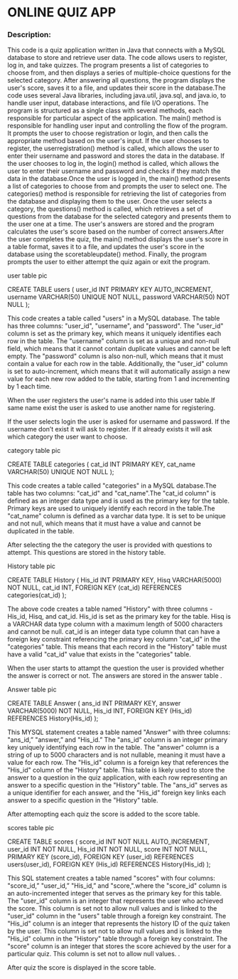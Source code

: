 # ONLINE QUIZ APP

### Description:
This code is a quiz application written in Java that connects with a MySQL database to store and retrieve user data. The code allows users to register, log in, and take quizzes. The program presents a list of categories to choose from, and then displays a series of multiple-choice questions for the selected category. After answering all questions, the program displays the user's score, saves it to a file, and updates their score in the database.The code uses several Java libraries, including java.util, java.sql, and java.io, to handle user input, database interactions, and file I/O operations. The program is structured as a single class with several methods, each responsible for particular aspect of the application.
               The main() method is responsible for handling user input and controlling the flow of the program. It prompts the user to choose registration or login, and then calls the appropriate method based on the user's input. If the user chooses to register, the userregistration() method is called, which allows the user to enter their username and password and stores the data in the database. If the user chooses to log in, the login() method is called, which allows the user to enter their username and password and checks if they match the data in the database.Once the user is logged in, the main() method presents a list of categories to choose from and prompts the user to select one. The categories() method is responsible for retrieving the list of categories from the database and displaying them to the user. Once the user selects a category, the questions() method is called, which retrieves a set of questions from the database for the selected category and presents them to the user one at a time. The user's answers are stored and the program calculates the user's score based on the number of correct answers.After the user completes the quiz, the main() method displays the user's score in a table format, saves it to a file, and updates the user's score in the database using the scoretableupdate() method. Finally, the program prompts the user to either attempt the quiz again or exit the program.

user table pic



CREATE TABLE users (
   user_id INT PRIMARY KEY AUTO_INCREMENT,
  username VARCHAR(50) UNIQUE NOT NULL,
  password VARCHAR(50) NOT NULL
);


This code creates a table called "users" in a MySQL database. The table has three columns: "user_id", "username", and "password". The "user_id" column is set as the primary key, which means it uniquely identifies each row in the table. The "username" column is set as a unique and non-null field, which means that it cannot contain duplicate values and cannot be left empty. The "password" column is also non-null, which means that it must contain a value for each row in the table. Additionally, the "user_id" column is set to auto-increment, which means that it will automatically assign a new value for each new row added to the table, starting from 1 and incrementing by 1 each time.

When the user registers the user's name is added into this user table.If same name exist the user is asked to use another name for registering.

If the user selects login the user is asked for username and password. If the username don’t exist it will ask to register. If it already exists it will ask which category the user want to choose.


category table pic






CREATE TABLE categories (
  cat_id INT PRIMARY KEY,
  cat_name VARCHAR(50) UNIQUE NOT NULL
);

This code creates a table called "categories" in a MySQL database.The table has two columns: "cat_id" and "cat_name".The "cat_id column" is defined as an integer data type and is used as the primary key for the table. Primary keys are used to uniquely identify each record in the table.The "cat_name" column is defined as a varchar data type. It is set to be unique and not null, which means that it must have a value and cannot be duplicated in the table.

After selecting the the category the user is provided with questions to attempt.
This questions are stored in the history table.

 History table pic 




CREATE TABLE History (
  His_id INT PRIMARY KEY,
  Hisq VARCHAR(5000) NOT NULL,
  cat_id INT,
  FOREIGN KEY (cat_id)  REFERENCES categories(cat_id)
);

The above code creates a table named "History" with three columns - His_id, Hisq, and cat_id. His_id is set as the primary key for the table. Hisq is a VARCHAR data type column with a maximum length of 5000 characters and cannot be null. cat_id is an integer data type column that can have a foreign key constraint referencing the primary key column "cat_id" in the "categories" table. This means that each record in the "History" table must have a valid "cat_id" value that exists in the "categories" table.

When the user starts to attampt the question the user is provided whether the answer is correct or not.
The answers are stored in the answer table .

Answer table pic


CREATE TABLE Answer (
  ans_id INT PRIMARY KEY,
  answer VARCHAR(5000) NOT NULL,
  His_id INT,
  FOREIGN KEY (His_id)  REFERENCES History(His_id)
);


This MYSQL statement creates a table named "Answer" with three columns: "ans_id,” "answer,” and "His_id.” The "ans_id" column is an integer primary key uniquely identifying each row in the table. The "answer" column is a string of up to 5000 characters and is not nullable, meaning it must have a value for each row. The "His_id" column is a foreign key that references the "His_id" column of the "History" table. This table is likely used to store the answer to a question in the quiz application, with each row representing an answer to a specific question in the "History" table. The "ans_id" serves as a unique identifier for each answer, and the "His_id" foreign key links each answer to a specific question in the "History" table.


After attemopting each quiz the score is added to the score table.

scores table pic




CREATE TABLE scores (
score_id INT NOT NULL AUTO_INCREMENT,
user_id INT NOT NULL,
His_id INT NOT NULL,
score INT NOT NULL,
PRIMARY KEY (score_id),
FOREIGN KEY (user_id) REFERENCES users(user_id),
FOREIGN KEY (His_id) REFERENCES History(His_id)
);



This SQL statement creates a  table named "scores" with four columns: "score_id,” "user_id,” "His_id,” and "score,".where the "score_id" column is an auto-incremented integer that serves as the primary key for this table. The "user_id" column is an integer that represents the user who achieved the score. This column is set not to allow null values and is linked to the "user_id" column in the "users" table through a foreign key constraint. The "His_id" column is an integer that represents the history ID of the quiz taken by the user. This column is set not to allow null values and is linked to the "His_id" column in the "History" table through a foreign key constraint. The "score" column is an integer that stores the score achieved by the user for a particular quiz. This column is set not to allow null values. .

After quiz the score is displayed in the score table.